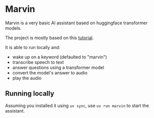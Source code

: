 # Marvin

Marvin is a very basic AI assistant based on huggingface transformer models.

The project is mostly based on this [tutorial](https://huggingface.co/learn/audio-course/en/chapter7/voice-assistant).

It is able to run locally and:
- wake up on a keyword (defaulted to "marvin")
- transcribe speech to text
- answer questions using a transformer model
- convert the model's answer to audio
- play the audio

## Running locally
Assuming you installed it using `uv sync`, use `uv run marvin` to start the assistant.